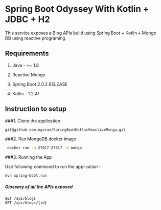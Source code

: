 # Spring Boot Odyssey With Kotlin + JDBC + H2

This service exposes a Blog APIs build using Spring Boot + Kotlin + Mongo DB using reactive programing.

## Requirements

1. Java - >= 1.8

2. Reactive Mongo 

3. Spring Boot 2.0.2.RELEASE

4. Kotlin - 1.2.41

## Instruction to setup

###1. Clone the application

```bash
git@github.com:mgorav/SpringBootKotlinReactiveMongo.git
```

###2. Run MongoDB docker image

```bash
 docker run -p 27017:27017 -d mongo
```

###3. Running the App


Use following command to run the application -

```bash
mvn spring-boot:run
```


##### Glossary of all the APIs exposed

    GET /api/blogs
    GET /api/blogs/{id}
    

